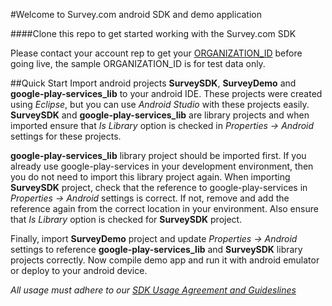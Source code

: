 #Welcome to Survey.com android SDK and demo application

####Clone this repo to get started working with the Survey.com SDK

Please contact your account rep to get your [ORGANIZATION_ID](https://github.com/Survey-Com/survey_sdk_publicdemo/wiki/Getting-an-org_id) before going live, the sample ORGANIZATION_ID is for test data only.

##Quick Start
Import android projects **SurveySDK**, **SurveyDemo** and **google-play-services_lib** to your android IDE. These projects were created using _Eclipse_, but you can use _Android Studio_ with these projects easily. **SurveySDK** and **google-play-services_lib** are library projects and when imported ensure that _Is Library_ option is checked in _Properties -> Android_ settings for these projects. 

**google-play-services_lib** library project should be imported first. If you already use google-play-services in your development environment, then you do not need to import this library project again. When importing **SurveySDK** project, check that the reference to google-play-services in _Properties -> Android_ settings is correct. If not, remove and add the reference again from the correct location in your environment. Also ensure that _Is Library_ option is checked for **SurveySDK** project.

Finally, import **SurveyDemo** project and update _Properties -> Android_ settings to reference **google-play-services_lib** and **SurveySDK** library projects correctly. Now compile demo app and run it with android emulator or deploy to your android device. 

_All usage must adhere to our [SDK Usage Agreement and Guideslines](https://github.com/Survey-Com/survey_sdk_publicdemo/wiki/SDK-Usage-Agreement)_
